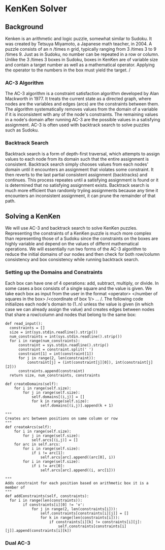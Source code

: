 # KenKen Solver
## Background
Kenken is an arithmetic and logic puzzle, somewhat similar to Sudoku. It was created by Tetsuya Miyamoto, a Japanese math teacher, in 2004. A puzzle consists of an n /times n grid, typically ranging from 3 /times 3 to 9 /times 9. Just as in Sudoku, no number can be repeated in a row or column. Unlike the 3 /times 3 boxes in Sudoku, boxes in KenKen are of variable size and contain a target number as well as a mathematical operator. Applying the operator to the numbers in the box must yield the target.
/<Insert Example/>

### AC-3 Algorithm
The AC-3 algorithm is a constraint satisfaction algorithm developed by Alan Mackworth in 1977. It treats the current state as a directed graph, where nodes are the variables and edges (arcs) are the constraints between them. The algorithm systematically removes values from the domain of a variable if it is inconsistent with any of the node's constraints. The remaining values in a node's domain after running AC-3 are the possible values in a satisfying assignment. AC-3 is often used with backtrack search to solve puzzles such as Sudoku.
  
### Backtrack Search
Backtrack search is a form of depth-first traversal, which attempts to assign values to each node from its domain such that the entire assignment is consistent. Backtrack search simply chooses values from each nodes' domain until it encounters an assignment that violates some constraint. It then reverts to the last partial consistent assignment (backtracks) and continues. This process repeates until a satisfying assignment is found or it is determined that no satisfying assignment exists. Backtrack search is much more efficient than randomly tryiing assignments because any time it encounters an inconsistent assignment, it can prune the remainder of that path.
  
## Solving a KenKen
We will use AC-3 and backtrack search to solve KenKen puzzles. Representing the constraints of a KenKen puzzle is much more complex than representing those of a Sudoku since the constraints on the boxes are highly variable and depend on the values of differnt mathematical operations. We will essentially run two forms of the AC-3 algorithm to reduce the initial domains of our nodes and then check for both row/column consistency and box consistency while running backtrack search.

  ### Setting up the Domains and Constraints
Each box can have one of 4 operations: add, subtract, multiply, or divide. In some cases a box consists of a single square and the value is given. We take each box as input from the user in the format \<operator> </number of squares in the box> /<coordinate of box 1/> ... /<coordinate of box n/>. The following code initializes each node's domain to (1..n) unless the value is given (in which case we can already assign the value) and creates edges between nodes that share a row/column and nodes that belong to the same box:
```
def read_input():
  constraints = []
  size = int(sys.stdin.readline().strip())
  num_constraints = int(sys.stdin.readline().strip())
  for i in range(num_constraints):
      constraint = sys.stdin.readline().strip()
      constraint = constraint.split(' ')
      constraint[1] = int(constraint[1])
      for j in range(2, len(constraint)):
          constraint[j] = (int(constraint[j][0]), int(constraint[j][2]))
      constraints.append(constraint)
  return size, num_constraints, constraints
  
def createDomains(self):
    for i in range(self.size):
        for j in range(self.size):
            self.domains[(i,j)] = []
            for k in range(self.size):
                self.domains[(i,j)].append(k + 1)

"""
Creates arc between positions on same column or row
"""
def createArcs(self):
    for i in range(self.size):
        for j in range(self.size):
            self.arcs[(i,j)] = []
    for arc in self.arcs:
        for i in range(self.size):
            if i != arc[1]:
                self.arcs[arc].append((arc[0], i))
        for i in range(self.size):
            if i != arc[0]:
                self.arcs[arc].append((i, arc[1]))
    
"""
Adds constraint for each position based on arithmetic box it is a member of
"""
def addConstraints(self, constraints):
  for i in range(len(constraints)):
        if constraints[i][0] != 'v':
            for j in range(2, len(constraints[i])):
                self.constraints[constraints[i][j]] = []
                for k in range(len(constraints[i])):
                    if constraints[i][k] != constraints[i][j]:
                        self.constraints[constraints[i][j]].append(constraints[i][k])
```

### Dual AC-3
